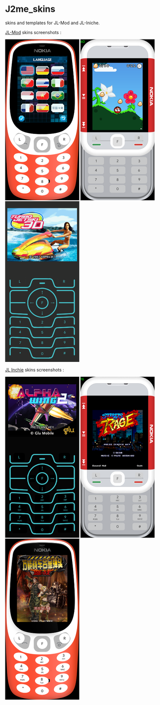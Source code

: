 # J2me_skins
skins and templates for JL-Mod and JL-Iniche.

[JL-Mod](https://github.com/woesss/JL-Mod) skins screenshots :

<img src="https://github.com/BLACKCATXI3/J2me_skins/blob/main/screenshoot/jlmod1.png" width="240"> <img src="https://github.com/BLACKCATXI3/J2me_skins/blob/main/screenshoot/jlmod2.png" width="240"> <img src="https://github.com/BLACKCATXI3/J2me_skins/blob/main/screenshoot/jlmod3.png" width="240">

[JL Inchie](https://github.com/xiexindev/JL-Iniche) skins screenshots :

<img src="https://github.com/BLACKCATXI3/J2me_skins/blob/main/screenshoot/jlinche2.png" width="240"> <img src="https://github.com/BLACKCATXI3/J2me_skins/blob/main/screenshoot/jliche3.png" width="240"> <img src="https://github.com/BLACKCATXI3/J2me_skins/blob/main/screenshoot/jlinch4.png" width="240">
